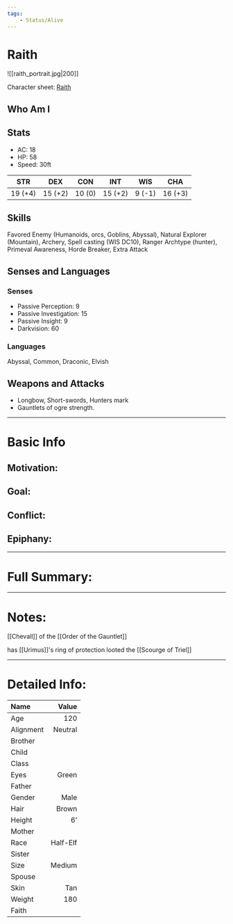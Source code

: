 ```yaml
---
tags:
    - Status/Alive
---
```


# Raith
![[raith_portrait.jpg|200]]

Character sheet: [Raith](https://www.dndbeyond.com/characters/25890065)

## Who Am I

## Stats
- AC: 18
- HP: 58
- Speed: 30ft

| STR | DEX | CON | INT | WIS | CHA|
| ---- | ---- | ---- | ---- | ---- | ---- |
|19 (+4)|15 (+2)|10 (0)|15 (+2)|9 (-1)|16 (+3)|

## Skills
Favored Enemy (Humanoids, orcs, Goblins, Abyssal), Natural Explorer (Mountain), Archery, Spell casting (WIS DC10), Ranger Archtype (hunter), Primeval Awareness, Horde Breaker, Extra Attack

## Senses and Languages
### Senses
- Passive Perception: 9
- Passive Investigation: 15
- Passive Insight: 9
- Darkvision: 60

### Languages
Abyssal, Common, Draconic, Elvish

## Weapons and Attacks
- Longbow, Short-swords, Hunters mark
- Gauntlets of ogre strength.

___
# Basic Info

## Motivation: 

## Goal:

## Conflict:

## Epiphany:

___
# Full Summary:

___
# Notes:
[[Chevall]] of the [[Order of the Gauntlet]]

has [[Urimus]]'s ring of protection
looted the [[Scourge of Triel]]
___
# Detailed Info:
Name|Value
:-----|-----:
Age|120
Alignment|Neutral
Brother|
Child|
Class|
Eyes|Green
Father|
Gender|Male
Hair|Brown
Height|6’
Mother|
Race|Half-Elf
Sister|
Size|Medium
Spouse|
Skin|Tan
Weight|180
Faith|